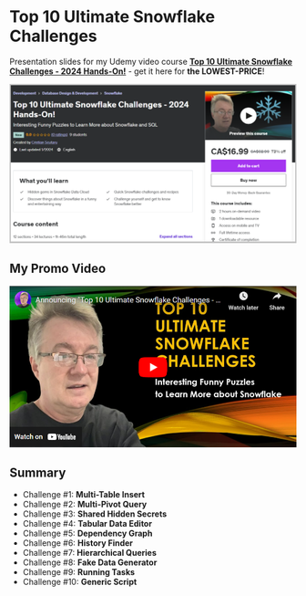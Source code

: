 # Top 10 Ultimate Snowflake Challenges

Presentation slides for my Udemy video course [**Top 10 Ultimate Snowflake Challenges - 2024 Hands-On!**](https://www.udemy.com/course/ultimate-snowflake-challenges/?couponCode=LOWEST-PRICE) - get it here for **the LOWEST-PRICE**!

[![Udemy Course](.images/udemy-course.png)](https://www.udemy.com/course/ultimate-snowflake-challenges/?couponCode=LOWEST-PRICE)

## My Promo Video

[![Watch Here](.images/youtube-promo.png)](https://youtu.be/-EL9zKLtp5w)

## Summary

* Challenge #1: **Multi-Table Insert**
* Challenge #2: **Multi-Pivot Query**
* Challenge #3: **Shared Hidden Secrets**
* Challenge #4: **Tabular Data Editor**
* Challenge #5: **Dependency Graph**
* Challenge #6: **History Finder**
* Challenge #7: **Hierarchical Queries**
* Challenge #8: **Fake Data Generator**
* Challenge #9: **Running Tasks**
* Challenge #10: **Generic Script**
